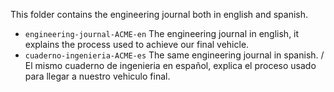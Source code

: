 This folder contains the engineering journal both in english and spanish.
* `engineering-journal-ACME-en` The engineering journal in english, it explains the process used to achieve our final vehicle.
* `cuaderno-ingenieria-ACME-es` The same engineering journal in spanish. / El mismo cuaderno de ingenieria en español, explica el proceso usado para llegar a nuestro vehiculo final.
